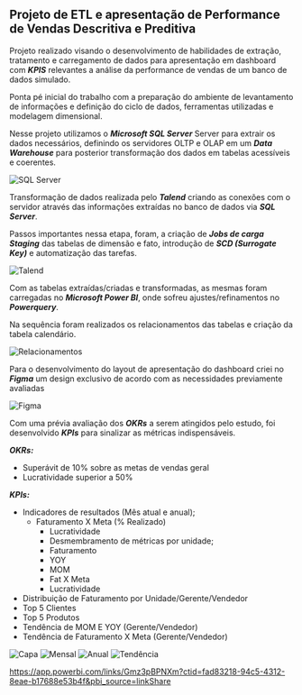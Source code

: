 ## Projeto de ETL e apresentação de Performance de Vendas Descritiva e Preditiva

Projeto realizado visando o desenvolvimento de habilidades de extração, tratamento e carregamento de dados para apresentação em dashboard com ***KPIS*** relevantes a análise da performance de vendas de um banco de dados simulado.

Ponta pé inicial do trabalho com a preparação do ambiente de levantamento de informações e definição do ciclo de dados, ferramentas utilizadas e modelagem dimensional.

Nesse projeto utilizamos o ***Microsoft SQL Server*** Server para extrair os dados necessários, definindo os servidores OLTP e OLAP em um ***Data Warehouse*** para posterior transformação dos dados em tabelas acessíveis e coerentes.

![SQL Server](https://user-images.githubusercontent.com/116115002/210646476-d982d16a-596e-42aa-8efc-9199cb2da01a.JPG)

Transformação de dados realizada pelo ***Talend*** criando as conexões com o servidor através das informações extraídas no banco de dados via ***SQL Server***.

Passos importantes nessa etapa, foram, a criação de ***Jobs de carga Staging*** das tabelas de dimensão e fato, introdução de ***SCD (Surrogate Key)*** e automatização das tarefas.

![Talend](https://user-images.githubusercontent.com/116115002/210646912-15c48ed2-9778-4952-adfd-ab8630f6282e.JPG)

Com as tabelas extraídas/criadas e transformadas, as mesmas foram carregadas no ***Microsoft Power BI***, onde sofreu ajustes/refinamentos no ***Powerquery***.

Na sequência foram realizados os relacionamentos das tabelas e criação da tabela calendário.

![Relacionamentos](https://user-images.githubusercontent.com/116115002/210647192-46b0d0f6-751d-4239-993e-6617f168357d.JPG)

Para o desenvolvimento do layout de apresentação do dashboard criei no ***Figma*** um design exclusivo de acordo com as necessidades previamente avaliadas

![Figma](https://user-images.githubusercontent.com/116115002/210648904-259363f6-c232-4255-89ea-ab741b97aaa7.JPG)

Com uma prévia avaliação dos ***OKRs*** a serem atingidos pelo estudo, foi desenvolvido ***KPIs*** para sinalizar as métricas indispensáveis.

***OKRs:*** 	
* Superávit de 10% sobre as metas de vendas geral           	
* Lucratividade superior a 50%

***KPIs:*** 	
* Indicadores de resultados (Mês atual e anual);
  * Faturamento X Meta (% Realizado)
	* Lucratividade
	* Desmembramento de métricas por unidade;
    * Faturamento
    * YOY
    * MOM
    *	Fat X Meta
    *	Lucratividade
* Distribuição de Faturamento por Unidade/Gerente/Vendedor 
* Top 5 Clientes
* Top 5 Produtos
* Tendência de MOM E YOY (Gerente/Vendedor)
* Tendência de Faturamento X Meta (Gerente/Vendedor)

![Capa](https://user-images.githubusercontent.com/116115002/210649024-2a904f00-353f-465c-a2fb-838b1364a9ad.JPG)
![Mensal](https://user-images.githubusercontent.com/116115002/210649062-13400b1f-33b1-4ea5-9bee-39f819e77e66.JPG)
![Anual](https://user-images.githubusercontent.com/116115002/210649098-0d13e2a6-d11a-4b85-9638-a764507b50e3.JPG)
![Tendência](https://user-images.githubusercontent.com/116115002/210649129-66288e19-34e0-419a-b5c4-50fc1f6b1859.JPG)

https://app.powerbi.com/links/Gmz3pBPNXm?ctid=fad83218-94c5-4312-8eae-b17688e53b4f&pbi_source=linkShare
